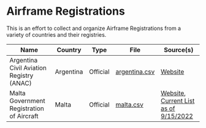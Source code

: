 # Airframe Registrations

This is an effort to collect and organize Airframe Registrations from a variety of countries and their registries.

| Name | Country | Type | File | Source(s) |
| ---- | ------- | ---- | ---- | --------- |
| Argentina Civil Aviation Registry (ANAC) | Argentina | Official | [argentina.csv](argentina.csv) | [Website](https://cad.anac.gob.ar/ConsultaPSA/ConsultasPublicas/AfectacionAeronaves) |
| Malta Government Registration of Aircraft | Malta | Official | [malta.csv](malta.csv) | [Website](https://www.transport.gov.mt/Aviation/Aircraft-Flight-Standards/Registration-of-Aircraft-2663), [Current List as of 9/15/2022](https://www.transport.gov.mt/Query-Registration-15-Sep-2022.pdf-f8015) |
